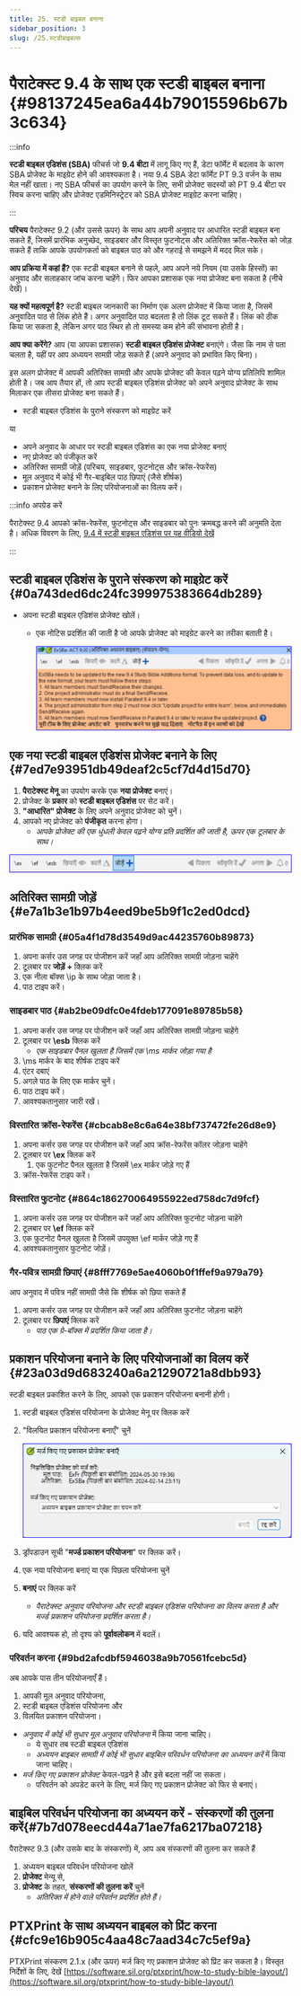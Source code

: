 ```yaml
---
title: 25. स्टडी बाइबल बनाना
sidebar_position: 3
slug: /25.स्टडीबाइबल्स
---
```


# पैराटेक्स्ट 9.4 के साथ एक स्टडी बाइबल बनाना  {#98137245ea6a44b79015596b67b3c634}

:::info

**स्टडी बाइबल एडिशंस (SBA)** फीचर्स जो **9.4 बीटा** में लागू किए गए हैं, डेटा फॉर्मेट में बदलाव के कारण SBA प्रोजेक्ट के माइग्रेट होने की आवश्यकता है। नया 9.4 SBA डेटा फॉर्मेट PT 9.3 वर्जन के साथ मेल नहीं खाता। नए SBA फीचर्स का उपयोग करने के लिए, सभी प्रोजेक्ट सदस्यों को PT 9.4 बीटा पर स्विच करना चाहिए और प्रोजेक्ट एडमिनिस्ट्रेटर को SBA प्रोजेक्ट माइग्रेट करना चाहिए।

:::

**परिचय**  पैराटेक्स्ट 9.2 (और उससे ऊपर) के साथ आप अपनी अनुवाद पर आधारित स्टडी बाइबल बना सकते हैं, जिसमें प्रारंभिक अनुच्छेद, साइडबार और विस्तृत फुटनोट्स और अतिरिक्त क्रॉस-रेफरेंस को जोड़ सकते हैं ताकि आपके उपयोगकर्ता को बाइबल पाठ को और गहराई से समझने में मदद मिल सके।

**आप प्रक्रिया में कहां हैं?** एक स्टडी बाइबल बनाने से पहले, आप अपने नये नियम (या उसके हिस्सों) का अनुवाद और सलाहकार जांच करना चाहेंगे। फिर आपका प्रशासक एक नया प्रोजेक्ट बना सकता है (नीचे देखें)।

**यह क्यों महत्वपूर्ण है?** स्टडी बाइबल जानकारी का निर्माण एक अलग प्रोजेक्ट में किया जाता है, जिसमें अनुवादित पाठ से लिंक होते हैं। अगर अनुवादित पाठ बदलता है तो लिंक टूट सकते हैं। लिंक को ठीक किया जा सकता है, लेकिन अगर पाठ स्थिर हो तो समस्या कम होने की संभावना होती है।

**आप क्या करेंगे?** आप (या आपका प्रशासक) **स्टडी बाइबल एडिशंस प्रोजेक्ट** बनाएंगे। जैसा कि नाम से पता चलता है, यहीं पर आप अध्ययन सामग्री जोड़ सकते हैं (अपने अनुवाद को प्रभावित किए बिना)।

इस अलग प्रोजेक्ट में आपकी अतिरिक्त सामग्री और आपके प्रोजेक्ट की केवल पढ़ने योग्य प्रतिलिपि शामिल होती है। जब आप तैयार हों, तो आप स्टडी बाइबल एडिशंस प्रोजेक्ट को अपने अनुवाद प्रोजेक्ट के साथ मिलाकर एक तीसरा प्रोजेक्ट बना सकते हैं।

- स्टडी बाइबल एडिशंस के पुराने संस्करण को माइग्रेट करें

या

- अपने अनुवाद के आधार पर स्टडी बाइबल एडिशंस का एक नया प्रोजेक्ट बनाएं
- नए प्रोजेक्ट को पंजीकृत करें
- अतिरिक्त सामग्री जोड़ें (परिचय, साइडबार, फुटनोट्स और क्रॉस-रेफरेंस)
- मूल अनुवाद में कोई भी गैर-बाइबिल पाठ छिपाएं (जैसे शीर्षक)
- प्रकाशन प्रोजेक्ट बनाने के लिए परियोजनाओं का विलय करें।

:::info अपग्रेड करें

पैराटेक्स्ट 9.4 आपको क्रॉस-रेफरेंस, फुटनोट्स और साइडबार को पुनः क्रमबद्ध करने की अनुमति देता है। अधिक विवरण के लिए, [9.4 में स्टडी बाइबल एडिशंस पर यह वीडियो देखें](https://vimeo.com/858761672)

:::

## स्टडी बाइबल एडिशंस के पुराने संस्करण को माइग्रेट करें {#0a743ded6dc24fc399975383664db289}

- अपना स्टडी बाइबल एडिशंस प्रोजेक्ट खोलें।
  - एक नोटिस प्रदर्शित की जाती है जो आपके प्रोजेक्ट को माइग्रेट करने का तरीका बताती है।

    ![](./928165823.png)

## एक नया स्टडी बाइबल एडिशंस प्रोजेक्ट बनाने के लिए {#7ed7e93951db49deaf2c5cf7d4d15d70}

1. **पैराटेक्स्ट मेनू** का उपयोग करके एक **नया प्रोजेक्ट** बनाएं।
2. प्रोजेक्ट के **प्रकार** को **स्टडी बाइबल एडिशंस** पर सेट करें।
3. **"आधारित" प्रोजेक्ट** के लिए अपने अनुवाद प्रोजेक्ट को चुनें।
4. आपको नए प्रोजेक्ट को **पंजीकृत** करना होगा।
   - _आपके प्रोजेक्ट की एक धुंधली केवल पढ़ने योग्य प्रति प्रदर्शित की जाती है, ऊपर एक टूलबार के साथ।_

![](./863194056.png)

## अतिरिक्त सामग्री जोड़ें {#e7a1b3e1b97b4eed9be5b9f1c2ed0dcd}

### प्रारंभिक सामग्री {#05a4f1d78d3549d9ac44235760b89873}

1. अपना कर्सर उस जगह पर पोजीशन करें जहाँ आप अतिरिक्त सामग्री जोड़ना चाहेंगे
2. टूलबार पर **जोड़ें +** क्लिक करें
3. एक नीला बॉक्स \ip के साथ जोड़ा जाता है।
4. पाठ टाइप करें।

### साइडबार पाठ {#ab2be09dfc0e4fdeb177091e89785b58}

1. अपना कर्सर उस जगह पर पोजीशन करें जहाँ आप अतिरिक्त सामग्री जोड़ना चाहेंगे
2. टूलबार पर **\esb** क्लिक करें
   - _एक साइडबार पैनल खुलता है जिसमें एक \ms मार्कर जोड़ा गया है_
3. \ms मार्कर के बाद शीर्षक टाइप करें
4. एंटर दबाएं
5. अगले पाठ के लिए एक मार्कर चुनें।
6. पाठ टाइप करें।
7. आवश्यकतानुसार जारी रखें।

### विस्तारित क्रॉस-रेफरेंस {#cbcab8e8c6a64e38bf737472fe26d8e9}

1. अपना कर्सर उस जगह पर पोजीशन करें जहाँ आप क्रॉस-रेफरेंस कॉलर जोड़ना चाहेंगे
2. टूलबार पर **\ex** क्लिक करें
   1. एक फुटनोट पैनल खुलता है जिसमें \ex मार्कर जोड़े गए हैं
3. क्रॉस-रेफरेंस टाइप करें।

### विस्तारित फुटनोट {#864c186270064955922ed758dc7d9fcf}

1. अपना कर्सर उस जगह पर पोजीशन करें जहाँ आप अतिरिक्त फुटनोट जोड़ना चाहेंगे
2. टूलबार पर **\ef** क्लिक करें
3. एक फुटनोट पैनल खुलता है जिसमें उपयुक्त \ef मार्कर जोड़े गए हैं
4. आवश्यकतानुसार फुटनोट जोड़ें।

### गैर-पवित्र सामग्री छिपाएं {#8fff7769e5ae4060b0f1ffef9a979a79}

आप अनुवाद में पवित्र नहीं सामग्री जैसे कि शीर्षक को छिपा सकते हैं

1. अपना कर्सर उस जगह पर पोजीशन करें जहाँ आप अतिरिक्त फुटनोट जोड़ना चाहेंगे
2. टूलबार पर **छिपाएं** क्लिक करें
   - _पाठ एक ग्रे-बॉक्स में प्रदर्शित किया जाता है।_

## प्रकाशन परियोजना बनाने के लिए परियोजनाओं का विलय करें {#23a03d9d683240a6a21290721a8dbb93}

स्टडी बाइबल प्रकाशित करने के लिए, आपको एक प्रकाशन परियोजना बनानी होगी।

1. स्टडी बाइबल एडिशंस परियोजना के प्रोजेक्ट मेनू पर क्लिक करें

2. "विलयित प्रकाशन परियोजना बनाएँ" चुनें

   ![](./2123925445.png)

3. ड्रॉपडाउन सूची "**मर्ज्ड प्रकाशन परियोजना**" पर क्लिक करें।

4. एक नया परियोजना बनाएं या एक पिछला परियोजना चुनें

5. **बनाएं** पर क्लिक करें
   - _पैराटेक्स्ट अनुवाद परियोजना और स्टडी बाइबल एडिशंस परियोजना का विलय करता है और मर्ज्ड प्रकाशन परियोजना प्रदर्शित करता है।_

6. यदि आवश्यक हो, तो दृश्य को **पूर्वावलोकन** में बदलें।

### परिवर्तन करना {#9bd2afcdbf5946038a9b70561fcebc5d}

अब आपके पास तीन परियोजनाएँ हैं।

1. आपकी मूल अनुवाद परियोजना,
2. स्टडी बाइबल एडिशंस परियोजना और
3. विलयित प्रकाशन परियोजना।

- _अनुवाद में कोई भी सुधार_ _मूल अनुवाद परियोजना_ में किया जाना चाहिए।
  - ये सुधार तब स्टडी बाइबल एडिशंस
  - _अध्ययन बाइबल सामग्री में कोई भी सुधार_ _बाइबिल परिवर्धन परियोजना का अध्ययन करें_ में किया जाना चाहिए।
- _मर्ज किए गए प्रकाशन प्रोजेक्ट_ केवल-पढ़ने है और इसे बदला नहीं जा सकता।
  - परिवर्तन को अपडेट करने के लिए, मर्ज किए गए प्रकाशन प्रोजेक्ट को फिर से बनाएं।

## बाइबिल परिवर्धन परियोजना का अध्ययन करें - संस्करणों की तुलना करें{#7b7d078eecd44a71ae7fa6217ba07218}

पैराटेक्स्ट 9.3 (और उसके बाद के संस्करणों) में, आप अब संस्करणों की तुलना कर सकते हैं

1. अध्ययन बाइबल परिवर्धन परियोजना खोलें
2. **प्रोजेक्ट** मेन्यू से,
3. **प्रोजेक्ट** के तहत, **संस्करणों की तुलना करें** चुनें
   - _अतिरिक्त में होने वाले परिवर्तन प्रदर्शित होते हैं।_

## PTXPrint के साथ अध्ययन बाइबल को प्रिंट करना {#cfc9e16b905c4aa48c7aad34c7c5ef9a}

PTXPrint संस्करण 2.1.x (और ऊपर) मर्ज किए गए प्रकाशन प्रोजेक्ट को प्रिंट कर सकता है। विस्तृत निर्देशों के लिए, देखें [https://software.sil.org/ptxprint/how-to-study-bible-layout/](https://software.sil.org/ptxprint/how-to-study-bible-layout/)
